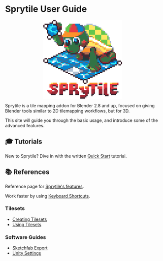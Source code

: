 # Sprytile User Guide

<img src="img/sprytile-logo-4x.png" style="image-rendering: crisp-edges; display: block; margin: 0 auto">

Sprytile is a tile mapping addon for Blender 2.8 and up, focused on giving Blender tools similar to 2D tilemapping workflows, but for 3D.

This site will guide you through the basic usage, and introduce some of the advanced features.

## 🎓 Tutorials

New to Sprytile? Dive in with the written [Quick Start](quick-start.md) tutorial.

## 📚 References 

Reference page for [Sprytile's features](feature-reference.md).

Work faster by using [Keyboard Shortcuts](shortcuts.md).

### Tilesets
* [Creating Tilesets](creating-tilesets.md)
* [Using Tilesets](using-tilesets.md)

### Software Guides
* [Sketchfab Export](sketchfab.md)
* [Unity Settings](unity-settings.md)